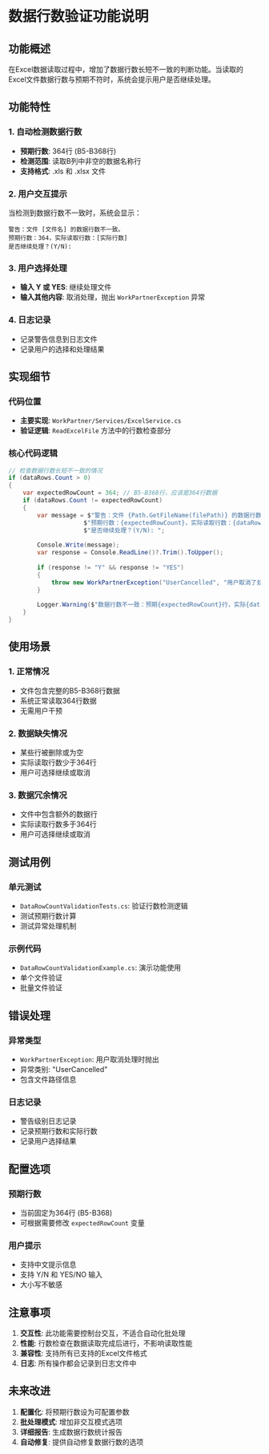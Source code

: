 # 数据行数验证功能说明

## 功能概述

在Excel数据读取过程中，增加了数据行数长短不一致的判断功能。当读取的Excel文件数据行数与预期不符时，系统会提示用户是否继续处理。

## 功能特性

### 1. 自动检测数据行数
- **预期行数**: 364行 (B5-B368行)
- **检测范围**: 读取B列中非空的数据名称行
- **支持格式**: .xls 和 .xlsx 文件

### 2. 用户交互提示
当检测到数据行数不一致时，系统会显示：
```
警告：文件 [文件名] 的数据行数不一致。
预期行数：364，实际读取行数：[实际行数]
是否继续处理？(Y/N):
```

### 3. 用户选择处理
- **输入 Y 或 YES**: 继续处理文件
- **输入其他内容**: 取消处理，抛出 `WorkPartnerException` 异常

### 4. 日志记录
- 记录警告信息到日志文件
- 记录用户的选择和处理结果

## 实现细节

### 代码位置
- **主要实现**: `WorkPartner/Services/ExcelService.cs`
- **验证逻辑**: `ReadExcelFile` 方法中的行数检查部分

### 核心代码逻辑
```csharp
// 检查数据行数长短不一致的情况
if (dataRows.Count > 0)
{
    var expectedRowCount = 364; // B5-B368行，应该是364行数据
    if (dataRows.Count != expectedRowCount)
    {
        var message = $"警告：文件 {Path.GetFileName(filePath)} 的数据行数不一致。\n" +
                     $"预期行数：{expectedRowCount}，实际读取行数：{dataRows.Count}\n" +
                     $"是否继续处理？(Y/N): ";
        
        Console.Write(message);
        var response = Console.ReadLine()?.Trim().ToUpper();
        
        if (response != "Y" && response != "YES")
        {
            throw new WorkPartnerException("UserCancelled", "用户取消了处理操作", filePath);
        }
        
        Logger.Warning($"数据行数不一致：预期{expectedRowCount}行，实际{dataRows.Count}行，用户选择继续处理");
    }
}
```

## 使用场景

### 1. 正常情况
- 文件包含完整的B5-B368行数据
- 系统正常读取364行数据
- 无需用户干预

### 2. 数据缺失情况
- 某些行被删除或为空
- 实际读取行数少于364行
- 用户可选择继续或取消

### 3. 数据冗余情况
- 文件中包含额外的数据行
- 实际读取行数多于364行
- 用户可选择继续或取消

## 测试用例

### 单元测试
- `DataRowCountValidationTests.cs`: 验证行数检测逻辑
- 测试预期行数计算
- 测试异常处理机制

### 示例代码
- `DataRowCountValidationExample.cs`: 演示功能使用
- 单个文件验证
- 批量文件验证

## 错误处理

### 异常类型
- `WorkPartnerException`: 用户取消处理时抛出
- 异常类别: "UserCancelled"
- 包含文件路径信息

### 日志记录
- 警告级别日志记录
- 记录预期行数和实际行数
- 记录用户选择结果

## 配置选项

### 预期行数
- 当前固定为364行 (B5-B368)
- 可根据需要修改 `expectedRowCount` 变量

### 用户提示
- 支持中文提示信息
- 支持 Y/N 和 YES/NO 输入
- 大小写不敏感

## 注意事项

1. **交互性**: 此功能需要控制台交互，不适合自动化批处理
2. **性能**: 行数检查在数据读取完成后进行，不影响读取性能
3. **兼容性**: 支持所有已支持的Excel文件格式
4. **日志**: 所有操作都会记录到日志文件中

## 未来改进

1. **配置化**: 将预期行数设为可配置参数
2. **批处理模式**: 增加非交互模式选项
3. **详细报告**: 生成数据行数统计报告
4. **自动修复**: 提供自动修复数据行数的选项 
